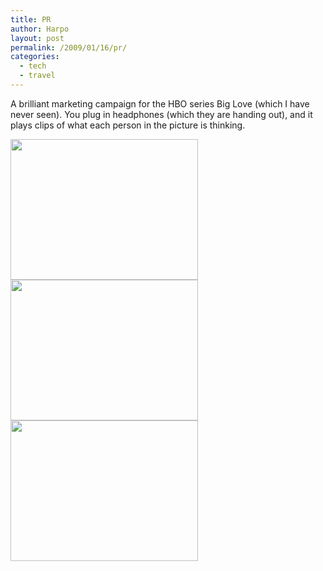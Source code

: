 ```yaml
---
title: PR
author: Harpo
layout: post
permalink: /2009/01/16/pr/
categories:
  - tech
  - travel
---
```

A brilliant marketing campaign for the HBO series Big Love (which I have never seen). You plug in headphones (which they are handing out), and it plays clips of what each person in the picture is thinking.

[<img src="http://harpojaeger.github.io/wp-content/uploads/2009/01/l-640-480-bcda7a95-276f-4344-b365-9f5a987e78ff.jpeg" alt="" width="300" height="225" class="alignnone size-full wp-image-364" />][1][<img src="http://harpojaeger.github.io/wp-content/uploads/2009/01/l-640-480-aab2cb0a-79dc-4cd8-a5c4-f6cf34e1308f.jpeg" alt="" width="300" height="225" class="alignnone size-full wp-image-364" />][2][<img src="http://harpojaeger.github.io/wp-content/uploads/2009/01/l-640-480-bd9d79a9-b128-40e1-927b-f5046788ad81.jpeg" alt="" width="300" height="225" class="alignnone size-full wp-image-364" />][3]

 [1]: http://harpojaeger.github.io/wp-content/uploads/2009/01/l-640-480-bcda7a95-276f-4344-b365-9f5a987e78ff.jpeg
 [2]: http://harpojaeger.github.io/wp-content/uploads/2009/01/l-640-480-aab2cb0a-79dc-4cd8-a5c4-f6cf34e1308f.jpeg
 [3]: http://harpojaeger.github.io/wp-content/uploads/2009/01/l-640-480-bd9d79a9-b128-40e1-927b-f5046788ad81.jpeg